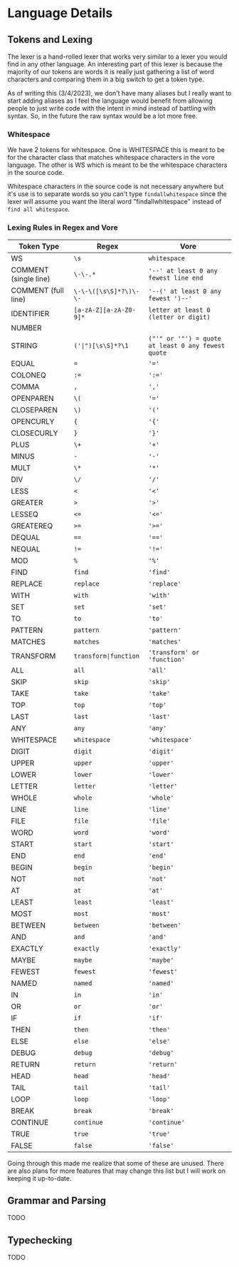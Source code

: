 # Language Details

## Tokens and Lexing

The lexer is a hand-rolled lexer that works very similar to a lexer you would find in any other language. An interesting part of this lexer is because the majority of our tokens are words it is really just gathering a list of word characters and comparing them in a big switch to get a token type.

As of writing this (3/4/2023), we don't have many aliases but I really want to start adding aliases as I feel the language would benefit from allowing people to just write code with the intent in mind instead of battling with syntax. So, in the future the raw syntax would be a lot more free.

### Whitespace

We have 2 tokens for whitespace. One is WHITESPACE this is meant to be for the character class that matches whitespace characters in the vore language. The other is WS which is meant to be the whitespace characters in the source code.

Whitespace characters in the source code is not necessary anywhere but it's use is to separate words so you can't type `findallwhitespace` since the lexer will assume you want the literal word "findallwhitespace" instead of `find all whitespace`.

### Lexing Rules in Regex and Vore

| Token Type | Regex | Vore |
|------------|-------|------|
| WS | `\s` | `whitespace` |
| COMMENT (single line) | `\-\-.*` | `'--' at least 0 any fewest line end` |
| COMMENT (full line) | `\-\-\([\s\S]*?\)\-\-` | `'--(' at least 0 any fewest ')--'` |
| IDENTIFIER | `[a-zA-Z][a-zA-Z0-9]*` | `letter at least 0 (letter or digit)` |
| NUMBER | | |
| STRING | `('\|")[\s\S]*?\1` | `("'" or '"') = quote at least 0 any fewest quote` |
| EQUAL | `=` | `'='` |
| COLONEQ | `:=` | `':='` |
| COMMA | `,` | `','` |
| OPENPAREN | `\(` | `'='` |
| CLOSEPAREN | `\)` | `'('` |
| OPENCURLY | `{` | `'{'` |
| CLOSECURLY | `}` | `'}'` |
| PLUS | `\+` | `'+'` |
| MINUS | `-` | `'-'` |
| MULT | `\*` | `'*'` |
| DIV | `\/` | `'/'` |
| LESS | `<` | `'<'` |
| GREATER | `>` | `'>'` |
| LESSEQ | `<=` | `'<='` |
| GREATEREQ | `>=` | `'>='` |
| DEQUAL | `==` | `'=='` |
| NEQUAL | `!=` | `'!='` |
| MOD | `%` | `'%'` |
| FIND | `find` | `'find'` |
| REPLACE | `replace` | `'replace'` |
| WITH | `with` | `'with'` |
| SET | `set` | `'set'` |
| TO | `to` | `'to'` |
| PATTERN | `pattern` | `'pattern'` |
| MATCHES | `matches` | `'matches'` |
| TRANSFORM | `transform\|function` | `'transform' or 'function'` |
| ALL | `all` | `'all'` |
| SKIP | `skip` | `'skip'` |
| TAKE | `take` | `'take'` |
| TOP | `top` | `'top'` |
| LAST | `last` | `'last'` |
| ANY | `any` | `'any'` |
| WHITESPACE | `whitespace` | `'whitespace'` |
| DIGIT | `digit` | `'digit'` |
| UPPER | `upper` | `'upper'` |
| LOWER | `lower` | `'lower'` |
| LETTER | `letter` | `'letter'` |
| WHOLE | `whole` | `'whole'` |
| LINE | `line` | `'line'` |
| FILE | `file` | `'file'` |
| WORD | `word` | `'word'` |
| START | `start` | `'start'` |
| END | `end` | `'end'` |
| BEGIN | `begin` | `'begin'` |
| NOT | `not` | `'not'` |
| AT | `at` | `'at'` |
| LEAST | `least` | `'least'` |
| MOST | `most` | `'most'` |
| BETWEEN | `between` | `'between'` |
| AND | `and` | `'and'` |
| EXACTLY | `exactly` | `'exactly'` |
| MAYBE | `maybe` | `'maybe'` |
| FEWEST | `fewest` | `'fewest'` |
| NAMED | `named` | `'named'` |
| IN | `in` | `'in'` |
| OR | `or` | `'or'` |
| IF | `if` | `'if'` |
| THEN | `then` | `'then'` |
| ELSE | `else` | `'else'` |
| DEBUG | `debug` | `'debug'` |
| RETURN | `return` | `'return'` |
| HEAD | `head` | `'head'` |
| TAIL | `tail` | `'tail'` |
| LOOP | `loop` | `'loop'` |
| BREAK | `break` | `'break'` |
| CONTINUE | `continue` | `'continue'` |
| TRUE | `true` | `'true'` |
| FALSE | `false` | `'false'` |

Going through this made me realize that some of these are unused. There are also plans for more features that may change this list but I will work on keeping it up-to-date.

## Grammar and Parsing

TODO

## Typechecking

TODO
